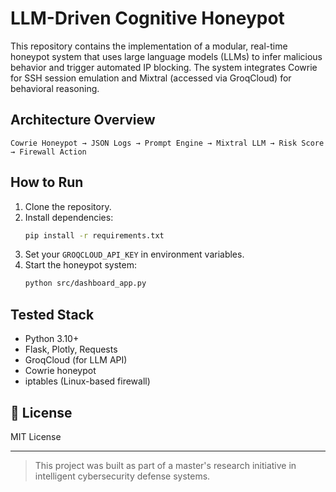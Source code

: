 # LLM-Driven Cognitive Honeypot

This repository contains the implementation of a modular, real-time honeypot system that uses large language models (LLMs) to infer malicious behavior and trigger automated IP blocking. The system integrates Cowrie for SSH session emulation and Mixtral (accessed via GroqCloud) for behavioral reasoning.

##  Architecture Overview

```
Cowrie Honeypot → JSON Logs → Prompt Engine → Mixtral LLM → Risk Score → Firewall Action
```

##  How to Run

1. Clone the repository.
2. Install dependencies:
   ```bash
   pip install -r requirements.txt
   ```
3. Set your `GROQCLOUD_API_KEY` in environment variables.
4. Start the honeypot system:
   ```bash
   python src/dashboard_app.py
   ```

## Tested Stack

- Python 3.10+
- Flask, Plotly, Requests
- GroqCloud (for LLM API)
- Cowrie honeypot
- iptables (Linux-based firewall)

## 📄 License

MIT License

---

> This project was built as part of a master's research initiative in intelligent cybersecurity defense systems.

